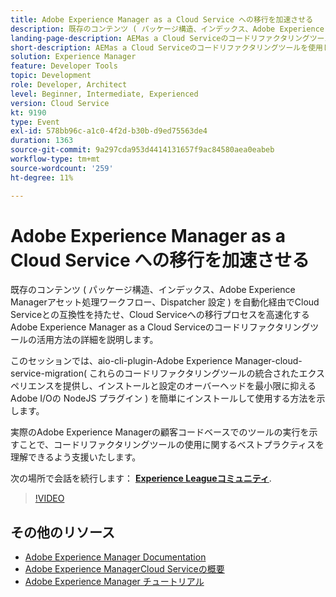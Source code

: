 ```yaml
---
title: Adobe Experience Manager as a Cloud Service への移行を加速させる
description: 既存のコンテンツ ( パッケージ構造、インデックス、Adobe Experience Managerアセット処理ワークフロー、Dispatcher 設定 ) を自動化経由でCloud Serviceとの互換性を持たせ、Cloud Serviceへの移行プロセスを高速化するAdobe Experience Manager as a Cloud Serviceのコードリファクタリングツールの活用方法の詳細を説明します。
landing-page-description: AEMas a Cloud Serviceのコードリファクタリングツールを使用して、Cloud Serviceへの移行を迅速におこなえます。
short-description: AEMas a Cloud Serviceのコードリファクタリングツールを使用して、Cloud Serviceへの移行を迅速におこなえます。
solution: Experience Manager
feature: Developer Tools
topic: Development
role: Developer, Architect
level: Beginner, Intermediate, Experienced
version: Cloud Service
kt: 9190
type: Event
exl-id: 578bb96c-a1c0-4f2d-b30b-d9ed75563de4
duration: 1363
source-git-commit: 9a297cda953d4414131657f9ac84580aea0eabeb
workflow-type: tm+mt
source-wordcount: '259'
ht-degree: 11%

---
```


# Adobe Experience Manager as a Cloud Service への移行を加速させる

既存のコンテンツ ( パッケージ構造、インデックス、Adobe Experience Managerアセット処理ワークフロー、Dispatcher 設定 ) を自動化経由でCloud Serviceとの互換性を持たせ、Cloud Serviceへの移行プロセスを高速化するAdobe Experience Manager as a Cloud Serviceのコードリファクタリングツールの活用方法の詳細を説明します。

このセッションでは、aio-cli-plugin-Adobe Experience Manager-cloud-service-migration( これらのコードリファクタリングツールの統合されたエクスペリエンスを提供し、インストールと設定のオーバーヘッドを最小限に抑えるAdobe I/Oの NodeJS プラグイン ) を簡単にインストールして使用する方法を示します。

実際のAdobe Experience Managerの顧客コードベースでのツールの実行を示すことで、コードリファクタリングツールの使用に関するベストプラクティスを理解できるよう支援いたします。

次の場所で会話を続行します： **[Experience Leagueコミュニティ](https://adobe.ly/3ETr7FI)**.

>[!VIDEO](https://video.tv.adobe.com/v/338036/?quality=12&learn=on&hidetitle=true)

## その他のリソース

- [Adobe Experience Manager Documentation](https://experienceleague.adobe.com/docs/experience-manager-cloud-service.html?lang=ja)
- [Adobe Experience ManagerCloud Serviceの概要](https://experienceleague.adobe.com/docs/experience-manager-cloud-service/overview/home.html?lang=ja)
- [Adobe Experience Manager チュートリアル](https://experienceleague.adobe.com/docs/experience-manager-tutorials.html?lang=ja)
